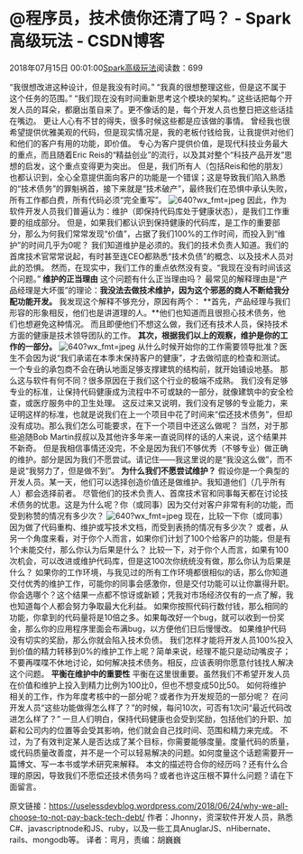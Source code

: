 # @程序员，技术债你还清了吗？ - Spark高级玩法 - CSDN博客
2018年07月15日 00:01:00[Spark高级玩法](https://me.csdn.net/rlnLo2pNEfx9c)阅读数：699
> 
“我很想改进这种设计，但是我没有时间。”
“我真的很想整理这些，但是这不属于这个任务的范围。”
“我们现在没有时间重新思考这个模块的架构。”
这些话把每个开发人员的耳朵，都磨出茧自来了。更不像话的是，每个开发人员也整日把这些话挂在嘴边。
更让人心有不甘的得失，很多时候这些都是应该做的事情。
曾经我也很希望提供优雅美观的代码，但是现实情况是，我的老板付钱给我，让我提供对他们和他们的客户有用的功能，即价值。
专心为客户提供价值，是现代科技业务最大的重点，而且随着Eric Reis的“精益创业”的流行，以及其对整个“科技产品开发”思想的启发，这个重点变得更为突出。
但是，我们所有人（包括Reis和他的朋友）也都认识到，全心全意提供面向客户的功能是一个错误；这是导致我们陷入熟悉的“技术债务”的罪魁祸首，接下来就是“技术破产”，最终我们在恐惧中承认失败，所有工作都白费，所有代码必须“完全重写”。
![640?wx_fmt=jpeg](https://ss.csdn.net/p?https://mmbiz.qpic.cn/mmbiz_jpg/Pn4Sm0RsAujicmOZibgF143sA05b1ccHg18UzEjqIcRONNhv3iaZXkVV5k8ameuPMnkzibnssXWprTiaUKAMd0AV0qg/640?wx_fmt=jpeg)
因此，作为软件开发人员我们普遍认为：维护（即保持代码库处于健康状态），是我们工作重要的组成部分。
但是，如果我们都认识到保持健康的代码库，是工作的重要部分，那么为何我们常常发现“价值”，占据了我们100%的工作时间，而投入到“维护”的时间几乎为0呢？
我们知道维护是必须的。我们的技术负责人知道。我们的首席技术官常常说起，有时甚至连CEO都熟悉“技术负债”的概念、以及技术人员对此的恐惧。
然而，在现实中，我们工作的重点依然没有变。“我现在没有时间该这个问题。”
**维护的正当理由**
这个问题有什么正当理由吗？
最常见的解释理由是“产品经理是大坏蛋”的理论：**我没法去做技术维护，因为这个邪恶的商人不断给我分配功能开发。**
我发现这个解释不够充分，原因有两个：
**首先，产品经理与我们形容的形象相反，他们也是讲道理的人。**他们也知道而且很担心技术债务，他们也想避免这种情况。
而且即便他们不想这么做，我们还有技术人员，保持技术方面的健康是技术领导团队的工作。
**其次，根据我们以上的观察，维护是你的工作的一部分。**
![640?wx_fmt=jpeg](https://ss.csdn.net/p?https://mmbiz.qpic.cn/mmbiz_jpg/Pn4Sm0RsAuiau0T1Lpc17k18JULfOk3sjzm8fBRlwF7ichN4Q1rBoMOBDz1fcKSYukHbZyxUmy5dHjTAgyUMzdVQ/640?wx_fmt=jpeg)
从什么时候开始你的工作需要领导批准？医生不会因为说“我们承诺在本季末保持客户的健康”，才去做彻底的检查和测试。
一个专业的承包商不会在确认地面足够支撑建筑的结构前，就开始铺设地基。
那么这与软件有何不同？很多原因在于我们这个行业的极端不成熟。
我们没有足够专业的标准，让保持代码健康成为流程中不可或缺的一部分，就像建筑中的安全检查，或医疗服务中的卫生处理。
这反过来又说明，我们没有足够的专业能力，来证明这样的标准，也就是说我们在上一个项目中花了时间来“偿还技术债务”，但却没有成功。那么我们怎么可能要求，在下一个项目中还这么做呢？
当然，对于那些追随Bob Martin叔叔以及其他许多年来一直说同样的话的人来说，这个结果并不新奇。
但是我相信事情还没完，不全是因为我们不够优秀（不够专业）做正确的维护。部分是因为我们不愿尝试。请记住——我这里说的是“我没这么做”，而不是说“我努力了，但是做不到”。
**为什么我们不愿尝试维护？**
假设你是一个典型的开发人员。某一天，他们可以选择创造价值还是做维护。我知道他们（几乎所有人）都会选择前者。
尽管他们的技术负责人、首席技术官和同事每天都在讨论技术债务的忧患。这是为什么呢？你（或同事）因为交付对客户非常有利的功能，而受到称赞的情况有多少次？
![640?wx_fmt=jpeg](https://ss.csdn.net/p?https://mmbiz.qpic.cn/mmbiz_jpg/Pn4Sm0RsAugy7pLgiceMaAqOribzeGPWOltHch9icMDUdl3xgnEmlXwRuXkVwtYEOQNwBuialTDiaoF7HOwibEy227ug/640?wx_fmt=jpeg)
现在，比较一下你（或同事）因为做了代码重构、维护或写技术文档，而受到表扬的情况有多少次？
或者，从另一个角度来看，对于你个人而言，如果你们计划了100个给客户的功能，但是有1个未能交付，那么你认为后果是什么？
比较一下，对于你个人而言，如果有100次机会，可以改进或维护代码库，但是这100次你统统没有做，那么你认为后果是什么？
如果你的工作环境，与我见过的所有工作环境都很相似的话，那么你知道交付优秀的维护工作，可能你的同事会感激你，但是交付功能可以让你赢得升职。
你会选哪个？这个结果一点都不惊讶或新颖；凭我对市场经济仅有的一点了解，我也知道每个人都会努力争取最大化利益。
如果你按照代码行数付钱，那么相同的功能，你拿到的代码量将是10倍之多。如果每改好一个bug，就可以收到一份奖金，那么你的应用程序里面会布满bug，以方便他们日后慢慢改。
如果维护代码没有切实的奖励，那么你就会陷入技术负债。
我们怎样才能将开发人员100%投入到价值的精力转移到0%的维护工作上呢？简单来说，经理不能只是动动嘴皮子；不要再喋喋不休地讨论，如何解决技术债务。相反，应该表明你愿意付钱找人解决这个问题。
**平衡在维护中的重要性**
平衡在这里很重要。虽然我们不希望开发人员在价值和维护上投入到精力比例为100比0，但也不想变成50比50。
如何将维护相关的工作，作为年度考核中的一部分呢？或者作为开发规范的一部分呢？
在问开发人员“这些功能做得怎么样了？”的时候，每问10次，可否有1次问“最近代码改进怎么样了？”
一旦人们明白，保持代码健康也会受到奖励，包括他们的升职、加薪和公司内的位置等会受其影响，他们就会自己找时间、范围和精力来完成。
不过，为了有效判定某人是否达成了某个目标，你需要能够度量。度量代码的质量，或代码质量改善度，并不是一个可以轻易解决的问题。如何度量这个话题需要开一篇博文、写一本书或学术研究来解释。
本文的描述符合你的经历吗？还有什么合理的原因，导致我们不愿偿还技术债务吗？或者也许这压根不算什么问题？请在下面留言。
> 
原文链接：https://uselessdevblog.wordpress.com/2018/06/24/why-we-all-choose-to-not-pay-back-tech-debt/
作者：Jhonny，资深软件开发人员，熟悉C#、javascriptnode和JS、ruby，以及一些工具AnuglarJS、nHibernate、rails、mongodb等。
译者：弯月，责编：胡巍巍
